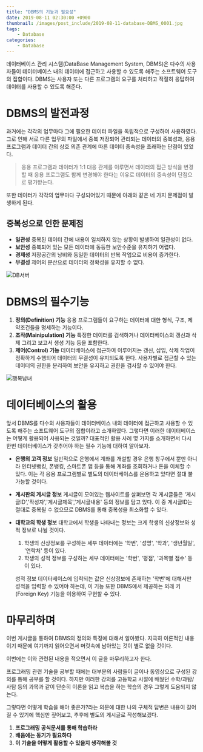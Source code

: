 ```yaml
---
title: "DBMS의 기능과 필요성"
date: 2019-08-11 02:30:00 +0900
thumbnail: /images/post_include/2019-08-11-database-DBMS_0001.jpg
tags:
    - Database
categories:
    - Database
---
```

데이터베이스 관리 시스템(DataBase Management System, DBMS)은 다수의 사용자들이 데이터베이스 내의 데이터에 접근하고 사용할 수 있도록 해주는 소프트웨어 도구의 집합이다. DBMS는 사용자 또는 다른 프로그램의 요구를 처리하고 적절히 응답하여 데이터를 사용할 수 있도록 해준다.

# DBMS의 발전과정
과거에는 각각의 업무마다 그에 필요한 데이터 파일을 독립적으로 구성하여 사용하였다. 그로 인해 서로 다른 업무의 파일에서 중복 저장되어 관리되는 데이터의 중복성과, 응용 프로그램과 데이터 간의 상호 의존 관계에 따른 데이터 종속성을 초래하는 단점이 있었다.
> 응용 프로그램과 데이터가 1:1 대응 관계를 이루면서 데이터의 접근 방식을 변경할 때 응용 프로그램도 함께 변경해야 한다는 이유로 데이터의 중속성이 단점으로 평가받는다.

또한 데이터가 각각의 업무마다 구성되어있기 때문에 아래와 같은 네 가지 문제점이 발생하게 된다.

## 중복성으로 인한 문제점
* **일관성**
중복된 데이터 간에 내용이 일치하지 않는 상황이 발생하여 일관성이 없다.
* **보안성**
중복되어 있는 모든 데이터에 동등한 보안수준을 유지하기 어렵다.
* **경제성**
저장공간의 낭비와 동일한 데이터의 반복 작업으로 비용이 증가한다.
* **무결성**
제어의 분산으로 데이터의 정확성을 유지할 수 없다.

![DB서버](/images/post_include/2019-08-11-database-DBMS_0001.jpg "DB서버")

# DBMS의 필수기능
1. **정의(Definition) 기능**
응용 프로그램들이 요구하는 데이터에 대한 형식, 구조, 제약조건들을 명세하는 기능이다.
2. **조작(Mainipulation) 기능**
특정한 데이터를 검색하거나 데이터베이스의 갱신과 삭제 그리고 보고서 생성 기능 등을 포함한다.
3. **제어(Control) 기능**
데이터베이스에 접근하여 이루어지는 갱신, 삽입, 삭제 작업이 정확하게 수행되어 데이터의 무결성이 유지되도록 한다.
사용자별로 접근할 수 있는 데이터의 권한을 분리하여 보안을 유지하고 권한을 검사할 수 있어야 한다.

![행복남녀](/images/post_include/2019-08-11-database-DBMS_0002.jpg "행복남녀")

# 데이터베이스의 활용
앞서 DBMS를 다수의 사용자들이 데이터베이스 내의 데이터에 접근하고 사용할 수 있도록 해주는 소프트웨어 도구의 집합이라고 소개하였다.
그렇다면 이러한 데이터베이스는 어떻게 활용되어 사용되는 것일까? 대표적인 활용 사례 몇 가지를 소개하면서 다시 한번 데이터베이스가 갖추어야 하는 필수 기능에 대하여 알아보자.

* **은행의 고객 정보**
일반적으로 은행에서 계좌를 개설할 경우 은행 창구에서 뿐만 아니라 인터넷뱅킹, 폰뱅킹, 스마트폰 앱 등을 통해 계좌를 조회하거나 돈을 이체할 수 있다. 이는 각 응용 프로그램별로 별도의 데이터베이스를 운용하고 있다면 절대 불가능할 것이다.
* **게시판의 게시글 정보**
게시글이 모여있는 웹사이트를 살펴보면 각 게시글들은 '게시글ID','작성자','게시글제목','게시글내용' 등의 정보를 담고 있다. 이 중 게시글ID는 절대로 중복될 수 없으므로 DBMS를 통해 중복성을 최소화할 수 있다.
* **대학교의 학생 정보**
대학교에서 학생을 나타내는 정보는 크게 학생의 신상정보와 성적 정보로 나뉠 것이다.
  1. 학생의 신상정보를 구성하는 세부 데이터에는 '학번', '성명', '학과', '생년월일', '연락처' 등이 있다.
  2. 학생의 성적 정보를 구성하는 세부 데이터에는 '학번', '평점', '과목별 점수' 등이 있다.

  성적 정보 데이터베이스에 입력되는 값은 신상정보에 존재하는 '학번'에 대해서만 성적을 입력할 수 있어야 하는데, 이 기능 또한 DBMS에서 제공하는 외래 키(Foreign Key) 기능을 이용하여 구현할 수 있다.

# 마무리하며
이번 게시글을 통하여 DBMS의 정의와 특징에 대해서 알아봤다. 지극히 이론적인 내용이기 때문에 여기까지 읽어오면서 머릿속에 남아있는 것이 별로 없을 것이다.

이번에는 이와 관련된 내용을 적으면서 이 글을 마무리하고자 한다.

프로그래밍 관련 기술을 공부할 때에는 대부분의 사람들이 글이나 동영상으로 구성된 강의를 통해 공부를 할 것이다. 하지만 이러한 강의를 고등학교 시절에 배웠던 수학/과탐/사탐 등의 과목과 같이 단순히 이론을 읽고 복습을 하는 학습의 경우 그렇게 도움되지 않는다.

그렇다면 어떻게 학습을 해야 좋은가?라는 의문에 대한 나의 구체적 답변은 내용이 길어질 수 있기에 핵심만 짚어보고, 추후에 별도의 게시글로 작성해보겠다.
1. **프로그래밍 공식문서를 통해 학습하라**
2. **배움에는 동기가 필요하다**
3. **이 기술을 어떻게 활용할 수 있을지 생각해볼 것**
